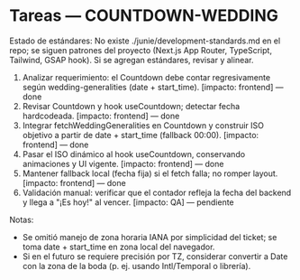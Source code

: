 # Tareas — COUNTDOWN-WEDDING

Estado de estándares: No existe ./junie/development-standards.md en el repo; se siguen patrones del proyecto (Next.js App Router, TypeScript, Tailwind, GSAP hook). Si se agregan estándares, revisar y alinear.

1. Analizar requerimiento: el Countdown debe contar regresivamente según wedding-generalities (date + start_time). [impacto: frontend] — done
2. Revisar Countdown y hook useCountdown; detectar fecha hardcodeada. [impacto: frontend] — done
3. Integrar fetchWeddingGeneralities en Countdown y construir ISO objetivo a partir de date + start_time (fallback 00:00). [impacto: frontend] — done
4. Pasar el ISO dinámico al hook useCountdown, conservando animaciones y UI vigente. [impacto: frontend] — done
5. Mantener fallback local (fecha fija) si el fetch falla; no romper layout. [impacto: frontend] — done
6. Validación manual: verificar que el contador refleja la fecha del backend y llega a "¡Es hoy!" al vencer. [impacto: QA] — pendiente

Notas:
- Se omitió manejo de zona horaria IANA por simplicidad del ticket; se toma date + start_time en zona local del navegador.
- Si en el futuro se requiere precisión por TZ, considerar convertir a Date con la zona de la boda (p. ej. usando Intl/Temporal o librería).